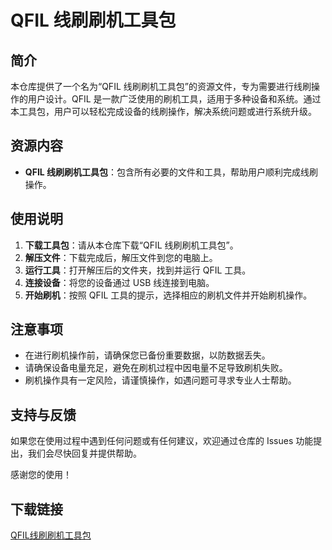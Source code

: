 # QFIL 线刷刷机工具包

## 简介

本仓库提供了一个名为“QFIL 线刷刷机工具包”的资源文件，专为需要进行线刷操作的用户设计。QFIL 是一款广泛使用的刷机工具，适用于多种设备和系统。通过本工具包，用户可以轻松完成设备的线刷操作，解决系统问题或进行系统升级。

## 资源内容

- **QFIL 线刷刷机工具包**：包含所有必要的文件和工具，帮助用户顺利完成线刷操作。

## 使用说明

1. **下载工具包**：请从本仓库下载“QFIL 线刷刷机工具包”。
2. **解压文件**：下载完成后，解压文件到您的电脑上。
3. **运行工具**：打开解压后的文件夹，找到并运行 QFIL 工具。
4. **连接设备**：将您的设备通过 USB 线连接到电脑。
5. **开始刷机**：按照 QFIL 工具的提示，选择相应的刷机文件并开始刷机操作。

## 注意事项

- 在进行刷机操作前，请确保您已备份重要数据，以防数据丢失。
- 请确保设备电量充足，避免在刷机过程中因电量不足导致刷机失败。
- 刷机操作具有一定风险，请谨慎操作，如遇问题可寻求专业人士帮助。

## 支持与反馈

如果您在使用过程中遇到任何问题或有任何建议，欢迎通过仓库的 Issues 功能提出，我们会尽快回复并提供帮助。

感谢您的使用！

## 下载链接

[QFIL线刷刷机工具包](https://pan.quark.cn/s/9ef494323195)